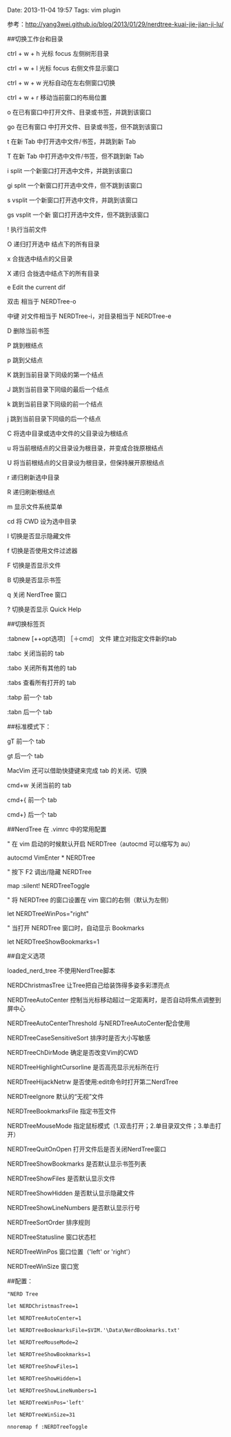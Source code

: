 Date: 2013-11-04 19:57
Tags: vim plugin

参考：http://yang3wei.github.io/blog/2013/01/29/nerdtree-kuai-jie-jian-ji-lu/

##切换工作台和目录

ctrl + w + h    光标 focus 左侧树形目录

ctrl + w + l    光标 focus 右侧文件显示窗口

ctrl + w + w    光标自动在左右侧窗口切换

ctrl + w + r    移动当前窗口的布局位置

o       在已有窗口中打开文件、目录或书签，并跳到该窗口

go      在已有窗口 中打开文件、目录或书签，但不跳到该窗口

t       在新 Tab 中打开选中文件/书签，并跳到新 Tab

T       在新 Tab 中打开选中文件/书签，但不跳到新 Tab

i       split 一个新窗口打开选中文件，并跳到该窗口

gi      split 一个新窗口打开选中文件，但不跳到该窗口

s       vsplit 一个新窗口打开选中文件，并跳到该窗口

gs      vsplit 一个新 窗口打开选中文件，但不跳到该窗口

!       执行当前文件

O       递归打开选中 结点下的所有目录

x       合拢选中结点的父目录

X       递归 合拢选中结点下的所有目录

e       Edit the current dif

双击    相当于 NERDTree-o

中键    对文件相当于 NERDTree-i，对目录相当于 NERDTree-e

D       删除当前书签

P       跳到根结点

p       跳到父结点

K       跳到当前目录下同级的第一个结点

J       跳到当前目录下同级的最后一个结点

k       跳到当前目录下同级的前一个结点

j       跳到当前目录下同级的后一个结点

C       将选中目录或选中文件的父目录设为根结点

u       将当前根结点的父目录设为根目录，并变成合拢原根结点

U       将当前根结点的父目录设为根目录，但保持展开原根结点

r       递归刷新选中目录

R       递归刷新根结点

m       显示文件系统菜单

cd      将 CWD 设为选中目录

I       切换是否显示隐藏文件

f       切换是否使用文件过滤器

F       切换是否显示文件

B       切换是否显示书签

q       关闭 NerdTree 窗口

?       切换是否显示 Quick Help

##切换标签页

:tabnew [++opt选项] ［＋cmd］ 文件      建立对指定文件新的tab

:tabc   关闭当前的 tab

:tabo   关闭所有其他的 tab

:tabs   查看所有打开的 tab

:tabp   前一个 tab

:tabn   后一个 tab

##标准模式下：

gT      前一个 tab

gt      后一个 tab

MacVim 还可以借助快捷键来完成 tab 的关闭、切换

cmd+w   关闭当前的 tab

cmd+{   前一个 tab

cmd+}   后一个 tab

##NerdTree 在 .vimrc 中的常用配置

" 在 vim 启动的时候默认开启 NERDTree（autocmd 可以缩写为 au）

autocmd VimEnter * NERDTree

" 按下 F2 调出/隐藏 NERDTree

map  :silent! NERDTreeToggle

" 将 NERDTree 的窗口设置在 vim 窗口的右侧（默认为左侧）

let NERDTreeWinPos="right"

" 当打开 NERDTree 窗口时，自动显示 Bookmarks

let NERDTreeShowBookmarks=1

##自定义选项

loaded_nerd_tree            不使用NerdTree脚本

NERDChristmasTree           让Tree把自己给装饰得多姿多彩漂亮点

NERDTreeAutoCenter          控制当光标移动超过一定距离时，是否自动将焦点调整到屏中心

NERDTreeAutoCenterThreshold 与NERDTreeAutoCenter配合使用

NERDTreeCaseSensitiveSort   排序时是否大小写敏感

NERDTreeChDirMode           确定是否改变Vim的CWD

NERDTreeHighlightCursorline 是否高亮显示光标所在行

NERDTreeHijackNetrw         是否使用:edit命令时打开第二NerdTree

NERDTreeIgnore              默认的“无视”文件

NERDTreeBookmarksFile       指定书签文件

NERDTreeMouseMode           指定鼠标模式（1.双击打开；2.单目录双文件；3.单击打开）

NERDTreeQuitOnOpen          打开文件后是否关闭NerdTree窗口

NERDTreeShowBookmarks       是否默认显示书签列表

NERDTreeShowFiles           是否默认显示文件

NERDTreeShowHidden          是否默认显示隐藏文件

NERDTreeShowLineNumbers     是否默认显示行号

NERDTreeSortOrder           排序规则

NERDTreeStatusline          窗口状态栏

NERDTreeWinPos              窗口位置（'left' or 'right'）

NERDTreeWinSize             窗口宽

##配置：

    "NERD Tree

    let NERDChristmasTree=1

    let NERDTreeAutoCenter=1

    let NERDTreeBookmarksFile=$VIM.'\Data\NerdBookmarks.txt'

    let NERDTreeMouseMode=2

    let NERDTreeShowBookmarks=1

    let NERDTreeShowFiles=1

    let NERDTreeShowHidden=1

    let NERDTreeShowLineNumbers=1

    let NERDTreeWinPos='left'

    let NERDTreeWinSize=31

    nnoremap f :NERDTreeToggle
